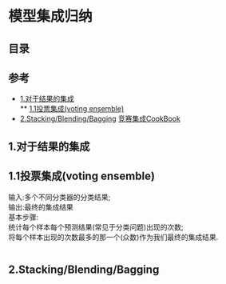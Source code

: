 # 模型集成归纳
## 目录
## 参考
* [1.对于结果的集成](#1)  
** [1.1投票集成(voting ensemble)](#1.1)
* [2.Stacking/Blending/Bagging](#2) 
[竞赛集成CookBook](https://mp.weixin.qq.com/s?__biz=Mzk0NDE5Nzg1Ng==&mid=2247490302&idx=1&sn=cc850f781a7497ab6fad04e8b2f6e07c&chksm=c3290371f45e8a67a4abf37ef4f352ebea1567c0f59e8dcbf27e5c17ba81a90b70f37a41638d&mpshare=1&scene=1&srcid=0207hpIku2RhyAy3EzX80iM5&sharer_sharetime=1612693105638&sharer_shareid=9b869c9a24181fe91d7ddd3f39c6511b&version=3.1.1.3006&platform=win#rd)
## 1.对于结果的集成
## <span id='1.1'>1.1投票集成(voting ensemble)</span>
输入:多个不同分类器的分类结果;  
输出:最终的集成结果  
基本步骤:  
统计每个样本每个预测结果(常见于分类问题)出现的次数;  
将每个样本出现的次数最多的那一个(众数)作为我们最终的集成结果.   
```python

```
## 2.Stacking/Blending/Bagging
## 
